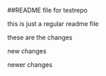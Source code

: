 ##README file for testrepo

this is just a regular readme file

these are the changes

new changes

newer changes